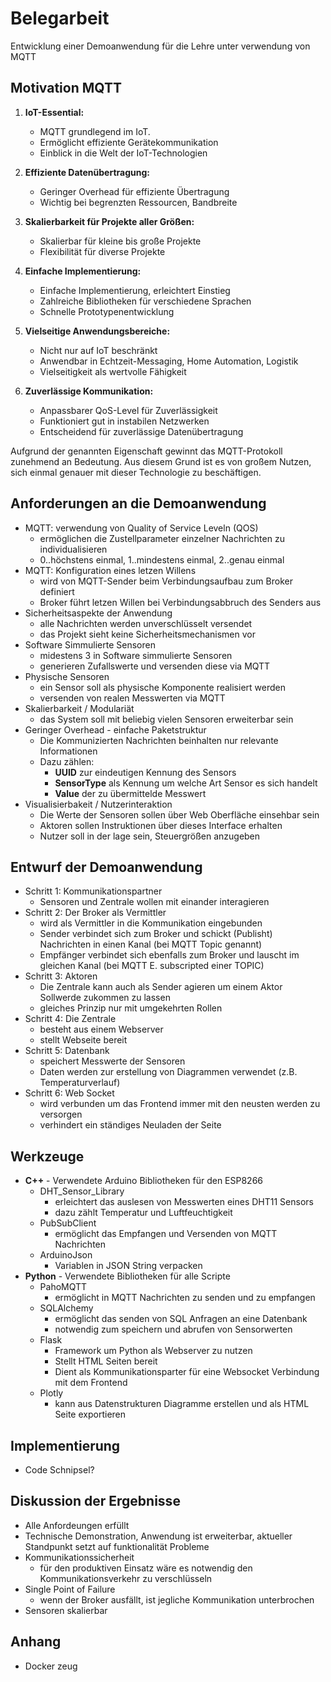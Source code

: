 # Belegarbeit
Entwicklung einer Demoanwendung für die Lehre unter verwendung von MQTT

## Motivation MQTT
1. **IoT-Essential:**
   - MQTT grundlegend im IoT.
   - Ermöglicht effiziente Gerätekommunikation
   - Einblick in die Welt der IoT-Technologien

2. **Effiziente Datenübertragung:**
   - Geringer Overhead für effiziente Übertragung
   - Wichtig bei begrenzten Ressourcen, Bandbreite

3. **Skalierbarkeit für Projekte aller Größen:**
   - Skalierbar für kleine bis große Projekte
   - Flexibilität für diverse Projekte

4. **Einfache Implementierung:**
   - Einfache Implementierung, erleichtert Einstieg
   - Zahlreiche Bibliotheken für verschiedene Sprachen
   - Schnelle Prototypenentwicklung

5. **Vielseitige Anwendungsbereiche:**
   - Nicht nur auf IoT beschränkt
   - Anwendbar in Echtzeit-Messaging, Home Automation, Logistik
   - Vielseitigkeit als wertvolle Fähigkeit

6. **Zuverlässige Kommunikation:**
   - Anpassbarer QoS-Level für Zuverlässigkeit
   - Funktioniert gut in instabilen Netzwerken
   - Entscheidend für zuverlässige Datenübertragung

Aufgrund der genannten Eigenschaft gewinnt das MQTT-Protokoll zunehmend an Bedeutung. Aus diesem Grund ist es von großem Nutzen, sich einmal genauer mit dieser Technologie zu beschäftigen.

## Anforderungen an die Demoanwendung
- MQTT: verwendung von Quality of Service Leveln (QOS)
   - ermöglichen die Zustellparameter einzelner Nachrichten zu individualisieren
   - 0..höchstens einmal, 1..mindestens einmal, 2..genau einmal
- MQTT: Konfiguration eines letzen Willens
   - wird von MQTT-Sender beim Verbindungsaufbau zum Broker definiert
   - Broker führt letzen Willen bei Verbindungsabbruch des Senders aus
- Sicherheitsaspekte der Anwendung
   - alle Nachrichten werden unverschlüsselt versendet
   - das Projekt sieht keine Sicherheitsmechanismen vor
- Software Simmulierte Sensoren
   - midestens 3 in Software simmulierte Sensoren
   - generieren Zufallswerte und versenden diese via MQTT
- Physische Sensoren
   - ein Sensor soll als physische Komponente realisiert werden
   - versenden von realen Messwerten via MQTT
- Skalierbarkeit / Modulariät
   - das System soll mit beliebig vielen Sensoren erweiterbar sein
- Geringer Overhead - einfache Paketstruktur
   - Die Kommunizierten Nachrichten beinhalten nur relevante Informationen
   - Dazu zählen:
      - **UUID** zur eindeutigen Kennung des Sensors
      - **SensorType** als Kennung um welche Art Sensor es sich handelt
      - **Value** der zu übermittelde Messwert
- Visualisierbakeit / Nutzerinteraktion
   - Die Werte der Sensoren sollen über Web Oberfläche einsehbar sein
   - Aktoren sollen Instruktionen über dieses Interface erhalten
   - Nutzer soll in der lage sein, Steuergrößen anzugeben

## Entwurf der Demoanwendung
- Schritt 1: Kommunikationspartner
   - Sensoren und Zentrale wollen mit einander interagieren
- Schritt 2: Der Broker als Vermittler
   - wird als Vermittler in die Kommunikation eingebunden
   - Sender verbindet sich zum Broker und schickt (Publisht) Nachrichten in einen Kanal (bei MQTT Topic genannt)
   - Empfänger verbindet sich ebenfalls zum Broker und lauscht im gleichen Kanal (bei MQTT E. subscripted einer TOPIC)
- Schritt 3: Aktoren
   - Die Zentrale kann auch als Sender agieren um einem Aktor Sollwerde zukommen zu lassen
   - gleiches Prinzip nur mit umgekehrten Rollen
- Schritt 4: Die Zentrale
   - besteht aus einem Webserver
   - stellt Webseite bereit
- Schritt 5: Datenbank
   - speichert Messwerte der Sensoren
   - Daten werden zur erstellung von Diagrammen verwendet (z.B. Temperaturverlauf)
- Schritt 6: Web Socket
   - wird verbunden um das Frontend immer mit den neusten werden zu versorgen
   - verhindert ein ständiges Neuladen der Seite

## Werkzeuge
- **C++** - Verwendete Arduino Bibliotheken für den ESP8266
   - DHT_Sensor_Library
      - erleichtert das auslesen von Messwerten eines DHT11 Sensors
      - dazu zählt Temperatur und Luftfeuchtigkeit
   - PubSubClient
      - ermöglicht das Empfangen und Versenden von MQTT Nachrichten
   - ArduinoJson
      - Variablen in JSON String verpacken
- **Python** - Verwendete Bibliotheken für alle Scripte
   - PahoMQTT
      - ermöglicht in MQTT Nachrichten zu senden und zu empfangen
   - SQLAlchemy
      - ermöglicht das senden von SQL Anfragen an eine Datenbank
      - notwendig zum speichern und abrufen von Sensorwerten
   - Flask
      - Framework um Python als Webserver zu nutzen
      - Stellt HTML Seiten bereit
      - Dient als Kommunikationsparter für eine Websocket Verbindung mit dem Frontend
   - Plotly
      - kann aus Datenstrukturen Diagramme erstellen und als HTML Seite exportieren

## Implementierung
- Code Schnipsel?

## Diskussion der Ergebnisse
- Alle Anfordeungen erfüllt
- Technische Demonstration, Anwendung ist erweiterbar, aktueller Standpunkt setzt auf funktionalität
Probleme
- Kommunikationssicherheit
   - für den produktiven Einsatz wäre es notwendig den Kommunikationsverkehr zu verschlüsseln
- Single Point of Failure
   - wenn der Broker ausfällt, ist jegliche Kommunikation unterbrochen
- Sensoren skalierbar

## Anhang
- Docker zeug
